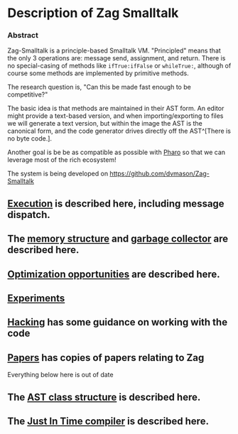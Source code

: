 # Description of Zag Smalltalk
### Abstract
Zag-Smalltalk is a principle-based Smalltalk VM. "Principled" means that the only 3 operations are: message send, assignment, and return. There is no special-casing of methods like `ifTrue:ifFalse` or `whileTrue:`, although of course some methods are implemented by primitive methods.

The research question is, "Can this be made fast enough to be competitive?"

The basic idea is that methods are maintained in their AST form. An editor might provide a text-based version, and when importing/exporting to files we will generate a text version, but within the image the AST is the canonical form, and the code generator drives directly off the AST^[There is no byte code.].

Another goal is be be as compatible as possible with [Pharo](https://pharo.org) so that we can leverage most of the rich ecosystem!

The system is being developed on https://github.com/dvmason/Zag-Smalltalk

## [Execution](Execution.md) is described here, including message dispatch.

## The [memory structure](Mapping.md) and [garbage collector](MemoryManagement.md) are described here.

## [Optimization opportunities](Optimizations.md) are described here.

## [Experiments](Experiments.md)

## [Hacking](Hacking.md) has some guidance on working with the code

## [Papers](papers/README.md) has copies of papers relating to Zag

Everything below here is out of date

## The [AST class structure](AST_Classes.md) is described here.

## The [Just In Time compiler](JIT.md) is described here.

<!--
| Start | Fibonacci |
| ----- | --------- |
| 1     | 1         |
| 2     | 1         |
| 3     | 2         |
| 4     | 3         |
| 5     | 5         |
| 6     | 8         |
| 7     | 13        |
| 8     | 21        |
<!-- TBLFM: @4$>..@>$>=(@-1+@-2) -->
<!-- TBLFM: @3$1..@>$1=(@-1+1) -->

<!--
```chart
    type: bar
    labels: [Monday, Tuesday, Wednesday, Thursday, Friday]
    series: [[12, 5, 8, 8 , 5], [5, 8, 7, 9, 12]]
```

|abc|def|ghi|
|---|---|---|
|qweqwe|dasdasdvxcv dfgd fdf d|wedwecsdf|
[SOmething](https://github.com/liamcain/obsidian-periodic-notes)

https://mermaid-js.github.io/mermaid/

```mermaid
gantt
    dateFormat  YYYY-MM-DD
    axisFormat  %m-%d
    title       Getting AST Smalltalk to viability
    excludes    weekends

    section Description
    %%Completed task        :done,   des1, 2021-01-06,2014-01-08
    Document Classes        :active, des2, 2021-03-01, 7d
    Interpreter             :        des3, after des2, 5d
    JIT                     :        des4, after des3, 5d

    Section Smalltalk
    AST classes             :active, si1, 2021-03-06, 5d
    Linearize               :        si2, after si1 des3, 3d
	Interpret               :        si3, after si2, 3d
	
    Section Rust
    Interpret               :active, si1, 2021-03-06, 4d
    GC                      :        si2, after si1 des3, 5d
	
	Section Codegen
    Basic codegen           :        cg1, after si2, 5d
	Basic JIT               :        cg2, after des4 cg1, 5d
	D-type opt              :        cg3, after cg1, 5d
	S-type opt              :        cg4, after cg3, 5d
	
	Section Pharo tools
	For benchmark           :        pti1, after si3, 5d
	
	Section Benchmarking
	Trivial                 :        bm1, after si2, 3d
	
	Section Write paper
	Basic outline           :active, wp1,20d
```
-->